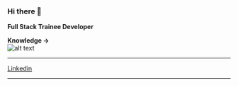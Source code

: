 ### Hi there 👋

**Full Stack Trainee Developer**

**Knowledge ->**<br/>
![alt text](https://www.google.com/url?sa=i&url=https%3A%2F%2Fes.wikipedia.org%2Fwiki%2FReact&psig=AOvVaw0dZ8RRrvhKjh_2O2YLqnKE&ust=1653764842712000&source=images&cd=vfe&ved=0CAwQjRxqFwoTCMiZ5MGxgPgCFQAAAAAdAAAAABAD)
_______
[Linkedin](https://www.linkedin.com/in/nicol%C3%A1s-mauber-a996121b9/)
_______
